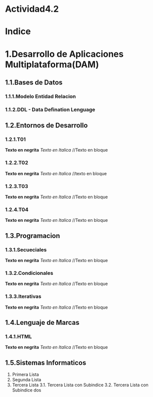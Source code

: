 # Actividad4.2
# Indice

# 1.Desarrollo de Aplicaciones Multiplataforma(DAM)
## 1.1.Bases de Datos
  ### 1.1.1.Modelo Entidad Relacion
  ### 1.1.2.DDL - Data Defination Lenguage
   ## 1.2.Entornos de Desarrollo
   ### 1.2.1.T01
   **Texto en negrita**
   *Texto en Italica*
   //Texto en bloque
   ### 1.2.2.T02
   **Texto en negrita**
   *Texto en Italica*
   //texto en bloque
   ### 1.2.3.T03
   **Texto en negrita**
   *Texto en Italica*
   //Texto en bloque  
   ### 1.2.4.T04
   **Texto en negrita**
   *Texto en Italica*
   //Texto en bloque  
## 1.3.Programacion
  ### 1.3.1.Secueciales
   **Texto en negrita**
   *Texto en Italica*
   //Texto en bloque  
  ### 1.3.2.Condicionales
   **Texto en negrita**
   *Texto en Italica*
   //Texto en bloque
  ### 1.3.3.Iterativas
   **Texto en negrita**
   *Texto en Italica*
   //Texto en bloque  
## 1.4.Lenguaje de Marcas
  ### 1.4.1.HTML
   **Texto en negrita**
   *Texto en Italica*
   //Texto en bloque 
## 1.5.Sistemas Informaticos
1. Primera Lista
2. Segunda Lista
3. Tercera Lista
 3.1. Tercera Lista con Subindice
 3.2. Tercera Lista con Subindice dos

